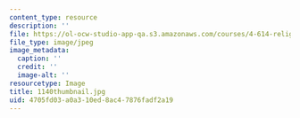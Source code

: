 ```yaml
---
content_type: resource
description: ''
file: https://ol-ocw-studio-app-qa.s3.amazonaws.com/courses/4-614-religious-architecture-and-islamic-cultures-fall-2002/4705fd03a0a310ed8ac47876fadf2a19_1140thumbnail.jpg
file_type: image/jpeg
image_metadata:
  caption: ''
  credit: ''
  image-alt: ''
resourcetype: Image
title: 1140thumbnail.jpg
uid: 4705fd03-a0a3-10ed-8ac4-7876fadf2a19
---
```

